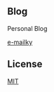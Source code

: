 ## Blog

Personal Blog

[e-mailky](https://e-mailky.github.io/)
## License

[MIT](http://opensource.org/licenses/MIT)
